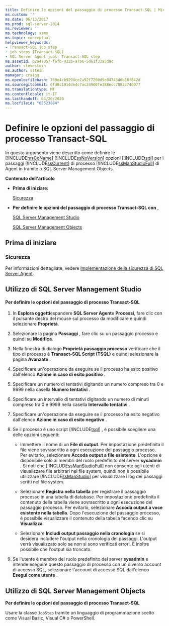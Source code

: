 ```yaml
---
title: Definire le opzioni del passaggio di processo Transact-SQL | Microsoft Docs
ms.custom: ''
ms.date: 06/13/2017
ms.prod: sql-server-2014
ms.reviewer: ''
ms.technology: ssms
ms.topic: conceptual
helpviewer_keywords:
- Transact-SQL job step
- job steps [Transact-SQL]
- SQL Server Agent jobs, Transact-SQL step
ms.assetid: b2a47057-f6fb-432b-a7b6-5d61f33a5d9c
author: stevestein
ms.author: sstein
manager: craigg
ms.openlocfilehash: 769e4cb9298ce2a92f7200d9e04743d6b16f842d
ms.sourcegitcommit: 6fd8c1914de4c7ac24900fe388ecc7883c740077
ms.translationtype: MT
ms.contentlocale: it-IT
ms.lasthandoff: 04/26/2020
ms.locfileid: "62523884"
---
```

# <a name="define-transact-sql-job-step-options"></a>Definire le opzioni del passaggio di processo Transact-SQL
  In questo argomento viene descritto come definire le [!INCLUDE[msCoName](../../includes/msconame-md.md)] [!INCLUDE[ssNoVersion](../../includes/ssnoversion-md.md)] opzioni [!INCLUDE[tsql](../../includes/tsql-md.md)] per i passaggi [!INCLUDE[ssCurrent](../../includes/sscurrent-md.md)] di processo [!INCLUDE[ssManStudioFull](../../includes/ssmanstudiofull-md.md)] di Agent in tramite o SQL Server Management Objects.  
  
 **Contenuto dell'articolo**  
  
-   **Prima di iniziare:**  
  
     [Sicurezza](#Security)  
  
-   **Per definire le opzioni del passaggio di processo Transact-SQL con** ,  
  
     [SQL Server Management Studio](#SSMS)  
  
     [SQL Server Management Objects](#SMO)  
  
##  <a name="before-you-begin"></a><a name="BeforeYouBegin"></a> Prima di iniziare  
  
###  <a name="security"></a><a name="Security"></a> Sicurezza  
 Per informazioni dettagliate, vedere [Implementazione della sicurezza di SQL Server Agent](implement-sql-server-agent-security.md).  
  
##  <a name="using-sql-server-management-studio"></a><a name="SSMS"></a> Utilizzo di SQL Server Management Studio  
  
#### <a name="to-define-transact-sql-job-step-options"></a>Per definire le opzioni del passaggio di processo Transact-SQL  
  
1.  In **Esplora oggetti**espandere **SQL Server Agent**e **Processi**, fare clic con il pulsante destro del mouse sul processo da modificare e quindi selezionare **Proprietà**.  
  
2.  Selezionare la pagina **Passaggi** , fare clic su un passaggio processo e quindi su **Modifica**.  
  
3.  Nella finestra di dialogo **Proprietà passaggio processo** verificare che il tipo di processo è **Transact-SQL Script (TSQL)** e quindi selezionare la pagina **Avanzate** .  
  
4.  Specificare un'operazione da eseguire se il processo ha esito positivo dall'elenco **Azione in caso di esito positivo** .  
  
5.  Specificare un numero di tentativi digitando un numero compreso tra 0 e 9999 nella casella **Numero tentativi** .  
  
6.  Specificare un intervallo di tentativi digitando un numero di minuti compreso tra 0 e 9999 nella casella **Intervallo tentativi** .  
  
7.  Specificare un'operazione da eseguire se il processo ha esito negativo dall'elenco **Azione in caso di esito negativo** .  
  
8.  Se il processo è uno script [!INCLUDE[tsql](../../includes/tsql-md.md)] , è possibile scegliere una delle opzioni seguenti:  
  
    -   Immettere il nome di un **File di output**. Per impostazione predefinita il file viene sovrascritto a ogni esecuzione del passaggio processo. Per evitarlo, selezionare **Accoda output a file esistente**. L'opzione è disponibile solo ai membri del ruolo predefinito del server **sysadmin** . Si noti che [!INCLUDE[ssManStudioFull](../../includes/ssmanstudiofull-md.md)] non consente agli utenti di visualizzare file arbitrari nel file system, quindi non è possibile utilizzare [!INCLUDE[ssManStudio](../../includes/ssmanstudio-md.md)] per visualizzare i log dei passaggi scritti nel file system.  
  
    -   Selezionare **Registra nella tabella** per registrare il passaggio processo in una tabella di database. Per impostazione predefinita il contenuto della tabella viene sovrascritto a ogni esecuzione del passaggio processo. Per evitarlo, selezionare **Accoda output a voce esistente nella tabella**. Dopo l'esecuzione del passaggio processo, è possibile visualizzare il contenuto della tabella facendo clic su **Visualizza**.  
  
    -   Selezionare **Includi output passaggio nella cronologia** se si desidera includere l'output nella cronologia dei passaggi. L'output verrà visualizzato solo se non si sono verificati errori. È inoltre possibile che l'output sia troncato.  
  
9. Se l'utente è membro del ruolo predefinito del server **sysadmin** e intende eseguire questo passaggio di processo con un diverso account di accesso SQL, selezionare l'account di accesso SQL dall'elenco **Esegui come utente** .  
  
##  <a name="using-sql-server-management-objects"></a><a name="SMO"></a>Utilizzo di SQL Server Management Objects  
 **Per definire le opzioni del passaggio di processo Transact-SQL**  
  
 Usare la classe `JobStep` tramite un linguaggio di programmazione scelto come Visual Basic, Visual C# o PowerShell.  
  
  
